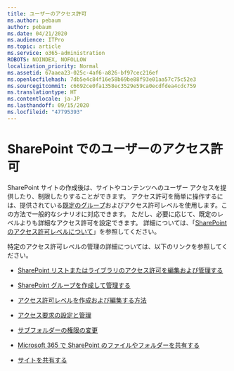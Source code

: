 ```yaml
---
title: ユーザーのアクセス許可
ms.author: pebaum
author: pebaum
ms.date: 04/21/2020
ms.audience: ITPro
ms.topic: article
ms.service: o365-administration
ROBOTS: NOINDEX, NOFOLLOW
localization_priority: Normal
ms.assetid: 67aaea23-025c-4af6-a826-bf97cec216ef
ms.openlocfilehash: 7db5e4c84f16e58b69be88f93e01aa57c75c52e3
ms.sourcegitcommit: c6692ce0fa1358ec3529e59ca0ecdfdea4cdc759
ms.translationtype: HT
ms.contentlocale: ja-JP
ms.lasthandoff: 09/15/2020
ms.locfileid: "47795393"
---
```

# <a name="user-permissions-in-sharepoint"></a>SharePoint でのユーザーのアクセス許可

SharePoint サイトの作成後は、サイトやコンテンツへのユーザー アクセスを提供したり、制限したりすることができます。 アクセス許可を簡単に操作するには、提供されている[既定のグループ](https://docs.microsoft.com/sharepoint/default-sharepoint-groups)およびアクセス許可レベルを使用します。この方法で一般的なシナリオに対応できます。 ただし、必要に応じて、既定のレベルよりも詳細なアクセス許可を設定できます。 詳細については、「[SharePoint のアクセス許可レベルについて](https://docs.microsoft.com/sharepoint/understanding-permission-levels)」を参照してください。

特定のアクセス許可レベルの管理の詳細については、以下のリンクを参照してください。

- [SharePoint リストまたはライブラリのアクセス許可を編集および管理する](https://support.office.com/article/customize-permissions-for-a-sharepoint-list-or-library-02d770f3-59eb-4910-a608-5f84cc297782)

- [SharePoint グループを作成して管理する](https://docs.microsoft.com/sharepoint/customize-sharepoint-site-permissions)

- [アクセス許可レベルを作成および編集する方法](https://docs.microsoft.com/sharepoint/how-to-create-and-edit-permission-levels)

- [アクセス要求の設定と管理](https://support.office.com/article/set-up-and-manage-access-requests-94b26e0b-2822-49d4-929a-8455698654b3)

- [サブフォルダーの権限の変更](https://support.office.com/article/change-the-permissions-on-a-subfolder-5427bd7c-f20a-4f75-8cf2-5359dd45a1a6)

- [Microsoft 365 で SharePoint のファイルやフォルダーを共有する](https://support.office.com/article/share-sharepoint-files-or-folders-1fe37332-0f9a-4719-970e-d2578da4941c)

- [サイトを共有する](https://support.office.com/article/share-a-site-958771a8-d041-4eb8-b51c-afea2eae3658)
